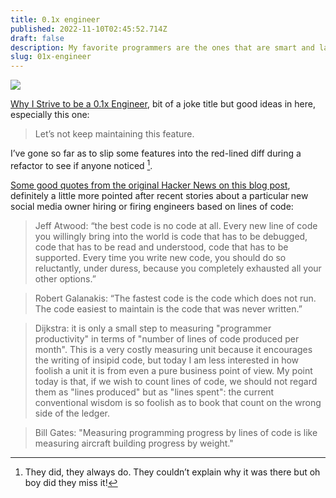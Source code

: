 ```yaml
---
title: 0.1x engineer
published: 2022-11-10T02:45:52.714Z
draft: false
description: My favorite programmers are the ones that are smart and lazy.
slug: 01x-engineer
---
```

![](https://coffee-cake.nyc3.digitaloceanspaces.com/images/2022/cat.jpeg)

[Why I Strive to be a 0.1x Engineer](https://benjiweber.co.uk/blog/2016/01/25/why-i-strive-to-be-a-0-1x-engineer/), bit of a joke title but good ideas in here, especially this one:

> Let’s not keep maintaining this feature. 

I’ve gone so far as to slip some features into the red-lined diff during a refactor to see if anyone noticed [^1].

[Some good quotes from the original Hacker News on this blog post](https://news.ycombinator.com/item?id=10978841), definitely a little more pointed after recent stories about a particular new social media owner hiring or firing engineers based on lines of code:

> Jeff Atwood: “the best code is no code at all. Every new line of code you willingly bring into the world is code that has to be debugged, code that has to be read and understood, code that has to be supported. Every time you write new code, you should do so reluctantly, under duress, because you completely exhausted all your other options.”

> Robert Galanakis: “The fastest code is the code which does not run. The code easiest to maintain is the code that was never written.”

> Dijkstra: it is only a small step to measuring "programmer productivity" in terms of "number of lines of code produced per month". This is a very costly measuring unit because it encourages the writing of insipid code, but today I am less interested in how foolish a unit it is from even a pure business point of view. My point today is that, if we wish to count lines of code, we should not regard them as "lines produced" but as "lines spent": the current conventional wisdom is so foolish as to book that count on the wrong side of the ledger.

> Bill Gates: "Measuring programming progress by lines of code is like measuring aircraft building progress by weight."


[^1]: They did, they always do. They couldn’t explain why it was there but oh boy did they miss it!